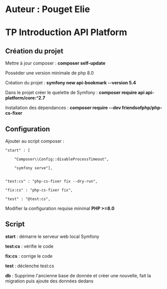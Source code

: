 # Auteur : Pouget Elie

# TP Introduction API Platform

## Création du projet

Mettre à jour composer : **composer self-update** 

Posséder une version minimale de php 8.0

Création du projet : **symfony new api-bookmark --version 5.4**

Dans le projet créer le quelette de Symfony : **composer require api api-platform/core:^2.7**

Installation des dépendances : **composer require --dev friendsofphp/php-cs-fixer**

## Configuration

Ajouter au script composer :

    "start" : [

        "Composer\\Config::disableProcessTimeout",

        "symfony serve"],

        
    "test:cs" : "php-cs-fixer fix --dry-run",
        
    "fix:cs" : "php-cs-fixer fix",
        
    "test" : "@test:cs",

Modifier la configuration requise minimal **PHP >=8.0**

## Script

**start** : démarre le serveur web local Symfony

**test:cs** : vérifie le code

**fix:cs** : corrige le code

**test** : déclenche test:cs

**db** : Supprime l'ancienne base de donnée et créer une nouvelle, fait la migration puis ajoute des données dedans